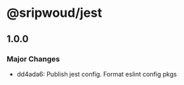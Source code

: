 # @sripwoud/jest

## 1.0.0

### Major Changes

- dd4ada6: Publish jest config. Format eslint config pkgs

